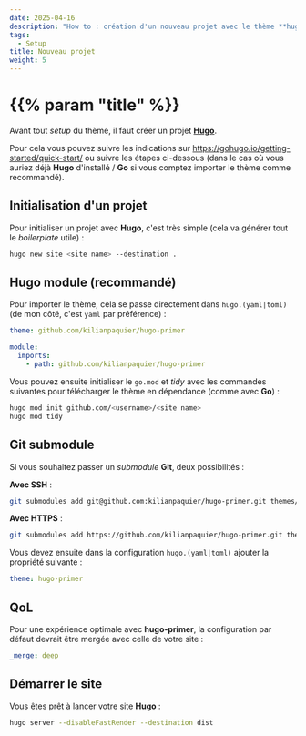 ```yaml
---
date: 2025-04-16
description: "How to : création d'un nouveau projet avec le thème **hugo-primer**"
tags:
  - Setup
title: Nouveau projet
weight: 5
---
```


# {{% param "title" %}}

Avant tout *setup* du thème, il faut créer un projet [**Hugo**](https://gohugo.io/).

Pour cela vous pouvez suivre les indications sur https://gohugo.io/getting-started/quick-start/
ou suivre les étapes ci-dessous (dans le cas où vous auriez déjà **Hugo** d'installé / **Go** si vous comptez importer le thème comme recommandé).

## Initialisation d'un projet

Pour initialiser un projet avec **Hugo**, c'est très simple (cela va générer tout le *boilerplate* utile) :

```sh
hugo new site <site name> --destination .
```

## Hugo module (recommandé)

Pour importer le thème, cela se passe directement dans `hugo.(yaml|toml)` (de mon côté, c'est `yaml` par préférence) :

```yaml
theme: github.com/kilianpaquier/hugo-primer

module:
  imports:
    - path: github.com/kilianpaquier/hugo-primer
```

Vous pouvez ensuite initialiser le `go.mod` et *tidy* avec les commandes suivantes pour télécharger le thème en dépendance (comme avec **Go**) :

```sh
hugo mod init github.com/<username>/<site name>
hugo mod tidy
```

## Git submodule

Si vous souhaitez passer un *submodule* **Git**, deux possibilités :

**Avec SSH** :

```sh
git submodules add git@github.com:kilianpaquier/hugo-primer.git themes/hugo-primer
```

**Avec HTTPS** :

```sh
git submodules add https://github.com/kilianpaquier/hugo-primer.git themes/hugo-primer
```

Vous devez ensuite dans la configuration `hugo.(yaml|toml)` ajouter la propriété suivante :

```yaml
theme: hugo-primer
```

## QoL

Pour une expérience optimale avec **hugo-primer**, la configuration par défaut devrait être mergée avec celle de votre site :

```yaml
_merge: deep
```

## Démarrer le site

Vous êtes prêt à lancer votre site **Hugo** :

```sh
hugo server --disableFastRender --destination dist
```
